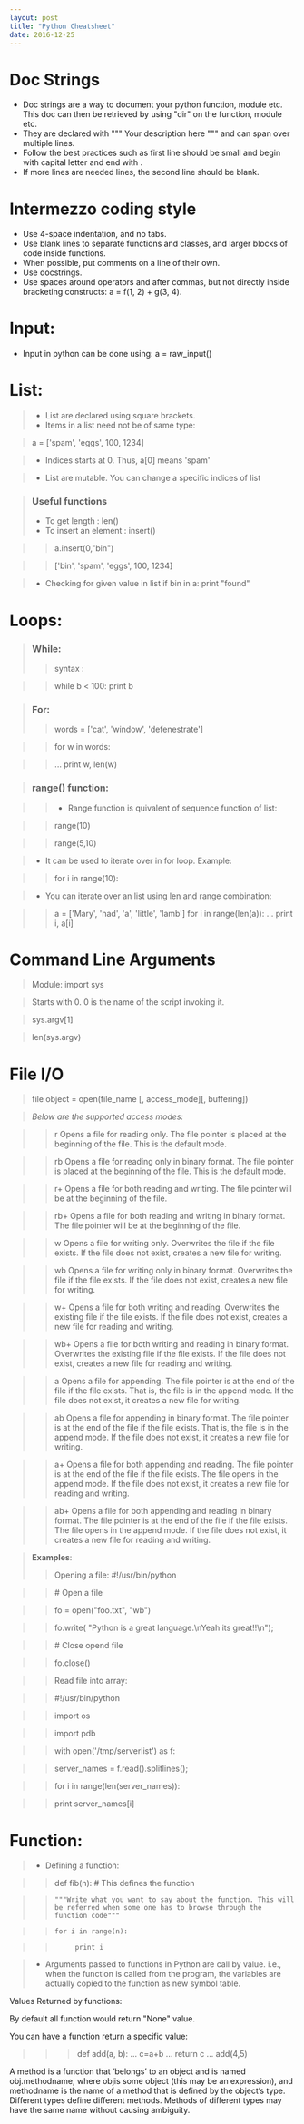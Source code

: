 ```yaml
---
layout: post
title: "Python Cheatsheet"
date: 2016-12-25
---
```


# Doc Strings

- Doc strings are a way to document your python function, module etc. This doc can then be retrieved by using "dir" on the function, module etc.
- They are declared with """ Your description here """ and can span over multiple lines.
- Follow the best practices such as first line should be small and begin with capital letter and end with .
- If more lines are needed lines, the second line should be blank.

# Intermezzo coding style

- Use 4-space indentation, and no tabs.
- Use blank lines to separate functions and classes, and larger blocks of code inside functions.
- When possible, put comments on a line of their own.
- Use docstrings.
- Use spaces around operators and after commas, but not directly inside bracketing constructs: a = f(1, 2) + g(3, 4). 


# Input:

- Input in python can be done using: a = raw_input()

# List:

> - List are declared using square brackets. 
> - Items in a list need not be of same type:

> a = ['spam', 'eggs', 100, 1234]

> - Indices starts at 0. Thus, a[0] means 'spam'

> - List are mutable. You can change a specific indices of list

> ### Useful functions
> - To get length : len()
> - To insert an element : insert()

>> a.insert(0,"bin")

>>['bin', 'spam', 'eggs', 100, 1234] 

> - Checking for given value in list
>if bin in a:
     print "found"

# Loops:
>### While:
>>syntax :

>>while b < 100:
     print b

>### For:
>>words = ['cat', 'window', 'defenestrate']

>>for w in words: 

>>... print w, len(w) 


>### range() function:

>>- Range function is quivalent of sequence function of list:

>>range(10)

>>range(5,10)

>- It can be used to iterate over in for loop. Example:

>>for i in range(10):


>- You can iterate over an list using len and range combination:

>>a = ['Mary', 'had', 'a', 'little', 'lamb']
>> for i in range(len(a)):
>>...     print i, a[i]

# Command Line Arguments

> Module: import sys

> Starts with  0. 0 is the name of the script invoking it.

> sys.argv[1]

> len(sys.argv)

# File I/O

> file object = open(file_name [, access_mode][, buffering])

> *Below are the supported access modes:*

>> r	Opens a file for reading only. The file pointer is placed at the beginning of the file. This is the default mode.

>> rb	Opens a file for reading only in binary format. The file pointer is placed at the beginning of the file. This is the default mode.

>> r+	Opens a file for both reading and writing. The file pointer will be at the beginning of the file.

>> rb+	Opens a file for both reading and writing in binary format. The file pointer will be at the beginning of the file.

>> w	Opens a file for writing only. Overwrites the file if the file exists. If the file does not exist, creates a new file for writing.

>> wb	Opens a file for writing only in binary format. Overwrites the file if the file exists. If the file does not exist, creates a new file for writing.

>> w+	Opens a file for both writing and reading. Overwrites the existing file if the file exists. If the file does not exist, creates a new file for reading and writing.

>> wb+	Opens a file for both writing and reading in binary format. Overwrites the existing file if the file exists. If the file does not exist, creates a new file for reading and writing.

>> a	Opens a file for appending. The file pointer is at the end of the file if the file exists. That is, the file is in the append mode. If the file does not exist, it creates a new file for writing.

>> ab	Opens a file for appending in binary format. The file pointer is at the end of the file if the file exists. That is, the file is in the append mode. If the file does not exist, it creates a new file for writing.

>> a+	Opens a file for both appending and reading. The file pointer is at the end of the file if the file exists. The file opens in the append mode. If the file does not exist, it creates a new file for reading and writing.

>> ab+	Opens a file for both appending and reading in binary format. The file pointer is at the end of the file if the file exists. The file opens in the append mode. If the file does not exist, it creates a new file for reading and writing.


> **Examples**:
>> Opening a file:
>> \#!/usr/bin/python 

>> \# Open a file 

>> fo = open("foo.txt", "wb") 

>> fo.write( "Python is a great language.\nYeah its great!!\n"); 

>> \# Close opend file 

>> fo.close()

>> Read file into array:

>>\#!/usr/bin/python

>> import os

>> import pdb

>> with open('/tmp/serverlist') as f:

>>    server_names = f.read().splitlines();

>>    for i in range(len(server_names)):

>>    print server_names[i]

# Function:

> - Defining a function:

>> def fib(n):  # This defines the function

>>     """Write what you want to say about the function. This will be referred when some one has to browse through the function code"""

>>     for i in range(n):

>>          print i

> - Arguments passed to functions in Python are call by value. i.e., when the function is called from the program, the variables are actually copied to the function as new symbol table.


Values Returned by functions:

By default all function would return "None" value.

You can have a function return a specific value:

>>> def add(a, b):
...     c=a+b
...     return c
...
>>> add(4,5)

A method is a function that ‘belongs’ to an object and is named obj.methodname, where objis some object (this may be an expression), and methodname is the name of a method that is defined by the object’s type. Different types define different methods. Methods of different types may have the same name without causing ambiguity. 
